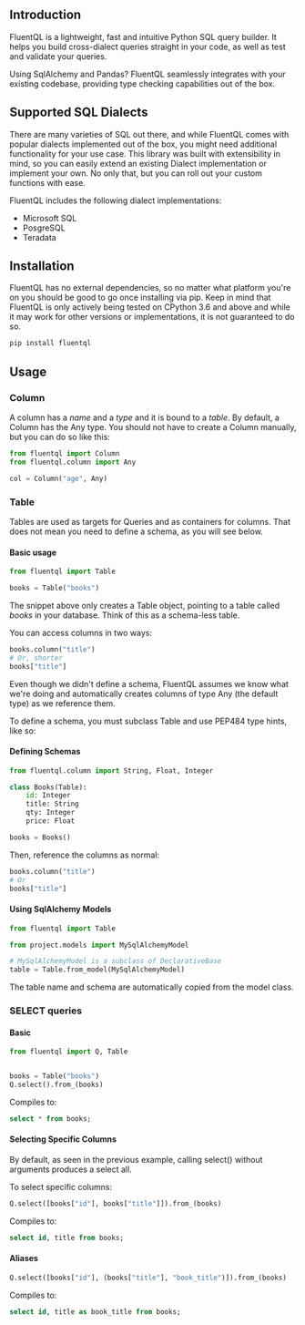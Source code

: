 ## Introduction

FluentQL is a lightweight, fast and intuitive Python SQL query builder. It helps you build cross-dialect queries straight in your code, as well as test and validate your queries.

Using SqlAlchemy and Pandas? FluentQL seamlessly integrates with your existing codebase, providing type checking capabilities out of the box.

## Supported SQL Dialects
There are many varieties of SQL out there, and while FluentQL comes with popular dialects implemented out of the box, you might need additional functionality for your use case. This library was built with extensibility in mind, so you can easily extend an existing Dialect implementation or implement your own. No only that, but you can roll out your custom functions with ease.

FluentQL includes the following dialect implementations:
- Microsoft SQL
- PosgreSQL
- Teradata

## Installation
FluentQL has no external dependencies, so no matter what platform you're on you should be good to go once installing via pip. Keep in mind that FluentQL is only actively being tested on CPython 3.6 and above and while it may work for other versions or implementations, it is not guaranteed to do so.

```bash
pip install fluentql
```

## Usage
### Column
A column has a *name* and a *type* and it is bound to a *table*. By default, a Column has the Any type. You should not have to create a Column manually, but you can do so like this:

```python
from fluentql import Column
from fluentql.column import Any

col = Column("age", Any)
```
### Table
Tables are used as targets for Queries and as containers for columns. That does not mean you need to define a schema, as you will see below.

#### Basic usage
```python
from fluentql import Table

books = Table("books")
```
The snippet above only creates a Table object, pointing to a table called *books* in your database. Think of this as a schema-less table.

You can access columns in two ways:

```python
books.column("title")
# Or, shorter
books["title"]
```
Even though we didn't define a schema, FluentQL assumes we know what we're doing and automatically creates columns of type Any (the default type) as we reference them.

To define a schema, you must subclass Table and use PEP484 type hints, like so:

#### Defining Schemas
```python
from fluentql.column import String, Float, Integer

class Books(Table):
    id: Integer
    title: String
    qty: Integer
    price: Float

books = Books()
```

Then, reference the columns as normal:

```python
books.column("title")
# Or
books["title"]
```

#### Using SqlAlchemy Models
```python
from fluentql import Table

from project.models import MySqlAlchemyModel

# MySqlAlchemyModel is a subclass of DeclarativeBase
table = Table.from_model(MySqlAlchemyModel)
```
The table name and schema are automatically copied from the model class.

### SELECT queries

#### Basic
```python
from fluentql import Q, Table


books = Table("books")
Q.select().from_(books)
```
Compiles to:
```sql
select * from books;
```

#### Selecting Specific Columns
By default, as seen in the previous example, calling select() without arguments produces a select all.

To select specific columns:

```python
Q.select([books["id"], books["title"]]).from_(books)
```
Compiles to:
```sql
select id, title from books;
```
#### Aliases
```python
Q.select([books["id"], (books["title"], "book_title")]).from_(books)
```
Compiles to:
```sql
select id, title as book_title from books;
```





